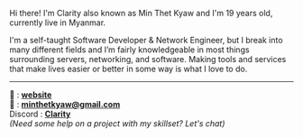 Hi there! I'm Clarity also known as Min Thet Kyaw and I'm 19 years old, currently live in Myanmar.

I'm a self-taught Software Developer & Network Engineer, but I break into many different fields and I’m fairly knowledgeable in most things surrounding servers, networking, and software. Making tools and services that make lives easier or better in some way is what I love to do.

---

📜 : [**website**](https://clarity-dev.netlify.app) \
📧 : [**minthetkyaw@gmail.com**](mailto://minthetkyaw@gmail.com) \
Discord : [**Clarity**](https://discord.com/channels/@me/1333390445509742666) \
_(Need some help on a project with my skillset? Let's chat)_
